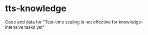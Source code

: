 # tts-knowledge
Code and data for "Test-time scaling is not effective for knowledge-intensive tasks yet"
